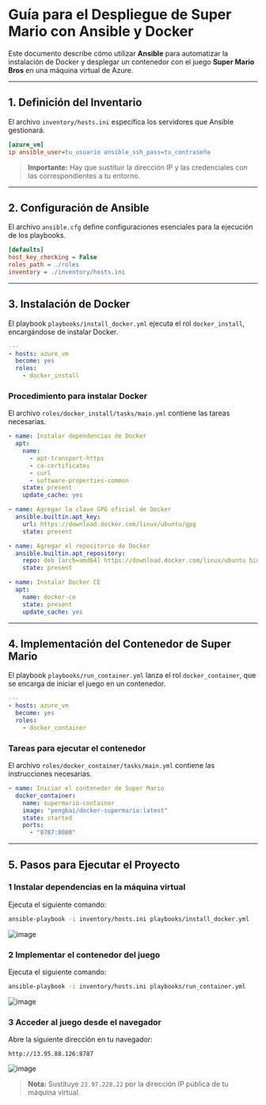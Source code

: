 # Guía para el Despliegue de Super Mario con Ansible y Docker

Este documento describe cómo utilizar **Ansible** para automatizar la instalación de Docker y desplegar un contenedor con el juego **Super Mario Bros** en una máquina virtual de Azure.

---

## **1. Definición del Inventario**
El archivo `inventory/hosts.ini` especifica los servidores que Ansible gestionará.

```ini
[azure_vm]
ip ansible_user=tu_usuario ansible_ssh_pass=tu_contraseña
```

> **Importante:** Hay que sustituir la dirección IP y las credenciales con las correspondientes a tu entorno.

---

## **2. Configuración de Ansible**
El archivo `ansible.cfg` define configuraciones esenciales para la ejecución de los playbooks.

```ini
[defaults]
host_key_checking = False
roles_path = ./roles
inventory = ./inventory/hosts.ini
```

---

## **3. Instalación de Docker**
El playbook `playbooks/install_docker.yml` ejecuta el rol `docker_install`, encargándose de instalar Docker.

```yaml
---
- hosts: azure_vm
  become: yes
  roles:
    - docker_install
```

### **Procedimiento para instalar Docker**
El archivo `roles/docker_install/tasks/main.yml` contiene las tareas necesarias.

```yaml
- name: Instalar dependencias de Docker
  apt:
    name:
      - apt-transport-https
      - ca-certificates
      - curl
      - software-properties-common
    state: present
    update_cache: yes

- name: Agregar la clave GPG oficial de Docker
  ansible.builtin.apt_key:
    url: https://download.docker.com/linux/ubuntu/gpg
    state: present

- name: Agregar el repositorio de Docker
  ansible.builtin.apt_repository:
    repo: deb [arch=amd64] https://download.docker.com/linux/ubuntu bionic stable
    state: present

- name: Instalar Docker CE
  apt:
    name: docker-ce
    state: present
    update_cache: yes
```

---

## **4. Implementación del Contenedor de Super Mario**
El playbook `playbooks/run_container.yml` lanza el rol `docker_container`, que se encarga de iniciar el juego en un contenedor.

```yaml
---
- hosts: azure_vm
  become: yes
  roles:
    - docker_container
```

### **Tareas para ejecutar el contenedor**
El archivo `roles/docker_container/tasks/main.yml` contiene las instrucciones necesarias.

```yaml
- name: Iniciar el contenedor de Super Mario
  docker_container:
    name: supermario-container
    image: "pengbai/docker-supermario:latest"
    state: started
    ports:
      - "8787:8080"
```

---

## **5. Pasos para Ejecutar el Proyecto**

### **1️ Instalar dependencias en la máquina virtual**
Ejecuta el siguiente comando:
```bash
ansible-playbook -i inventory/hosts.ini playbooks/install_docker.yml
```
![image](https://github.com/user-attachments/assets/357f80a2-4f54-4f07-9b0f-95ba5cd6589c)


### **2️ Implementar el contenedor del juego**
Ejecuta el siguiente comando:
```bash
ansible-playbook -i inventory/hosts.ini playbooks/run_container.yml
```
![image](https://github.com/user-attachments/assets/a1e1a46e-7a79-44d0-b50d-a06fc548ebc5)

### **3️ Acceder al juego desde el navegador**
Abre la siguiente dirección en tu navegador:
```
http://13.95.88.126:8787
```
![image](https://github.com/user-attachments/assets/8dbc6c33-5584-4c70-8eca-b5d61d8f47eb)

> **Nota:** Sustituye `23.97.228.22` por la dirección IP pública de tu máquina virtual.

